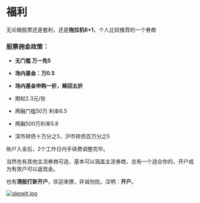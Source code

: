 # 福利

无论做股票还是套利，还是**拖拉机6+1**，个人比较推荐的一个券商

### 股票佣金政策：

- **无门槛 万一免5**

- **场内基金：万0.5**

- **场内基金申购一折，赎回五折**



- 期权2.3元/张

- 两融门槛50万 利率6.5

- 两融500万利率5.8

- 深市转债十万分之5，沪市转债百万分之5



账户入金后，2个工作日内手续费调整完毕。



当然也有其他主流券商可选，基本可以涵盖主流券商，总有一个适合你的，开户成为有效户可以返现金。

也有**港股打新开户**，欢迎来撩，非诚勿扰。注明：**开户**。

[![skpwlt.jpg](https://s3.ax1x.com/2021/01/05/skpwlt.jpg)](https://imgchr.com/i/skpwlt)